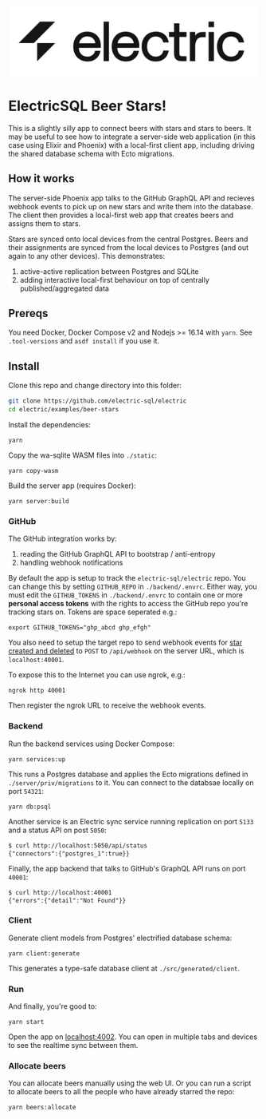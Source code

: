 <a href="https://electric-sql.com">
  <picture>
    <source media="(prefers-color-scheme: dark)"
        srcset="https://raw.githubusercontent.com/electric-sql/meta/main/identity/ElectricSQL-logo-light-trans.svg"
    />
    <source media="(prefers-color-scheme: light)"
        srcset="https://raw.githubusercontent.com/electric-sql/meta/main/identity/ElectricSQL-logo-black.svg"
    />
    <img alt="ElectricSQL logo"
        src="https://raw.githubusercontent.com/electric-sql/meta/main/identity/ElectricSQL-logo-black.svg"
    />
  </picture>
</a>

# ElectricSQL Beer Stars!

This is a slightly silly app to connect beers with stars and stars to beers. It may be useful to see how to integrate a server-side web application (in this case using Elixir and Phoenix) with a local-first client app, including driving the shared database schema with Ecto migrations.

## How it works

The server-side Phoenix app talks to the GitHub GraphQL API and recieves webhook events to pick up on new stars and write them into the database. The client then provides a local-first web app that creates beers and assigns them to stars.

Stars are synced onto local devices from the central Postgres. Beers and their assignments are synced from the local devices to Postgres (and out again to any other devices). This demonstrates:

1. active-active replication between Postgres and SQLite
2. adding interactive local-first behaviour on top of centrally published/aggregated data

## Prereqs

You need Docker, Docker Compose v2 and Nodejs >= 16.14 with `yarn`. See `.tool-versions` and `asdf install` if you use it.

## Install

Clone this repo and change directory into this folder:

```sh
git clone https://github.com/electric-sql/electric
cd electric/examples/beer-stars
```

Install the dependencies:

```shell
yarn
```

Copy the wa-sqlite WASM files into `./static`:

```shell
yarn copy-wasm
```

Build the server app (requires Docker):

```shell
yarn server:build
```

### GitHub

The GitHub integration works by:

1. reading the GitHub GraphQL API to bootstrap / anti-entropy
2. handling webhook notifications

By default the app is setup to track the `electric-sql/electric` repo. You can change this by setting `GITHUB_REPO` in `./backend/.envrc`. Either way, you must edit the `GITHUB_TOKENS` in `./backend/.envrc` to contain one or more **personal access tokens** with the rights to access the GitHub repo you're tracking stars on. Tokens are space seperated e.g.:

```
export GITHUB_TOKENS="ghp_abcd ghp_efgh"
```

You also need to setup the target repo to send webhook events for [star created and deleted](https://docs.github.com/webhooks-and-events/webhooks/webhook-events-and-payloads#star) to `POST` to `/api/webhook` on the server URL, which is `localhost:40001`.

To expose this to the Internet you can use ngrok, e.g.:

```shell
ngrok http 40001
```

Then register the ngrok URL to receive the webhook events.

### Backend

Run the backend services using Docker Compose:

```shell
yarn services:up
```

This runs a Postgres database and applies the Ecto migrations defined in `./server/priv/migrations` to it.
You can connect to the databsae locally on port `54321`:

```shell
yarn db:psql
```

Another service is an Electric sync service running replication on port `5133` and a status API on post `5050`:

```shell
$ curl http://localhost:5050/api/status
{"connectors":{"postgres_1":true}}
```

Finally, the app backend that talks to GitHub's GraphQL API runs on port `40001`:

```shell
$ curl http://localhost:40001
{"errors":{"detail":"Not Found"}}
```

### Client

Generate client models from Postgres' electrified database schema:

```shell
yarn client:generate
```

This generates a type-safe database client at `./src/generated/client`.

### Run

And finally, you're good to:

```shell
yarn start
```

Open the app on [localhost:4002](http://localhost:4002). You can open in multiple tabs and devices to see the realtime sync between them.

### Allocate beers

You can allocate beers manually using the web UI. Or you can run a script to allocate beers to all the people who have already starred the repo:

```shell
yarn beers:allocate
```
